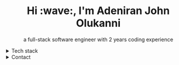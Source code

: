<h1 align="center">Hi :wave:, I'm Adeniran John Olukanni</h1>
<p align="center">a full-stack software engineer with 2 years coding experience</p>
<details>
  <summary>Tech stack</summary>
  <hr/>
  <h4 align="center"><strong>JavaScript, React.js, Node.js, HTML, CSS, Python, Java</strong><h4>
 </details>
 <details>
  <summary>Contact</summary>
  <hr/>
  <p align="center"><a href="adesite67@gmail.com" style="color: lightred; border: 1px solid cream">:email:</a>
  </p>
 </details>
 
